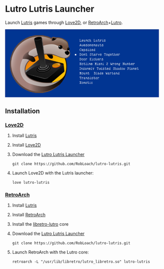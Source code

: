 # Lutro Lutris Launcher

Launch [Lutris](http://lutris.net) games through [Love2D](https://love2d.org/), or [RetroArch](http://libretro.com)+[Lutro](http://github.com/libretro/libretro-lutro).

![Lutro Lutris Launcher Screenshot](resources/screenshot.png)

## Installation

### [Love2D](http://love2d.org)

1. Install [Lutris](https://lutris.net)

2. Install [Love2D](https://love2d.org)

3. Download the [Lutro Lutris Launcher](http://github.com/RobLoach/lutro-lutris)
	```
	git clone https://github.com/RobLoach/lutro-lutris.git
	```

4. Launch Love2D with the Lutris launcher:
	```
	love lutro-lutris
	```

### [RetroArch](http://libretro.com)

1. Install [Lutris](https://lutris.net)

2. Install [RetroArch](http://libretro.com)

3. Install the [libretro-lutro](https://github.com/libretro/libretro-lutro) core

4. Download the [Lutro Lutris Launcher](http://github.com/RobLoach/lutro-lutris)
	```
	git clone https://github.com/RobLoach/lutro-lutris.git
	```

5. Launch RetroArch with the Lutro core:
	```
	retroarch -L "/usr/lib/libretro/lutro_libretro.so" lutro-lutris
	```
